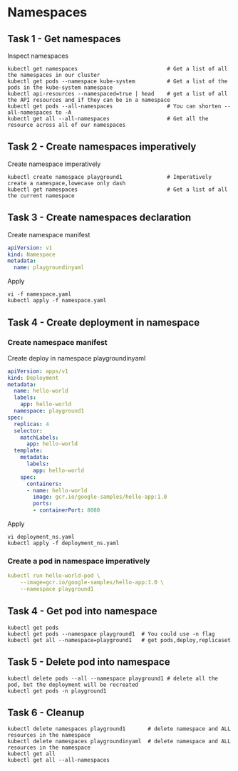 # Namespaces

## Task 1 - Get namespaces

Inspect namespaces

```
kubectl get namespaces                            # Get a list of all the namespaces in our cluster
kubectl get pods --namespace kube-system          # Get a list of the pods in the kube-system namespace
kubectl api-resources --namespaced=true | head    # get a list of all the API resources and if they can be in a namespace
kubectl get pods --all-namespaces                 # You can shorten --all-namespaces to -A
kubectl get all --all-namespaces                  # Get all the resource across all of our namespaces
```

## Task 2 - Create namespaces imperatively 

Create namespace imperatively 

```
kubectl create namespace playground1              # Imperatively create a namespace,lowecase only dash
kubectl get namespaces                            # Get a list of all the current namespace
```

## Task 3 - Create namespaces declaration

Create namespace manifest

```yaml
apiVersion: v1
kind: Namespace
metadata:
  name: playgroundinyaml
```

Apply

```
vi -f namespace.yaml
kubectl apply -f namespace.yaml
```



## Task 4 - Create deployment in namespace

### Create namespace manifest

Create deploy in namespace playgroundinyaml

```yaml
apiVersion: apps/v1
kind: Deployment
metadata:
  name: hello-world
  labels:
    app: hello-world
  namespace: playground1
spec:
  replicas: 4
  selector:
    matchLabels:
      app: hello-world
  template:
    metadata:
      labels:
        app: hello-world
    spec:
      containers:
      - name: hello-world
        image: gcr.io/google-samples/hello-app:1.0
        ports:
        - containerPort: 8080
```

Apply

```
vi deployment_ns.yaml
kubectl apply -f deployment_ns.yaml
```

### Create a pod in namespace imperatively

```yaml
kubectl run hello-world-pod \
    --image=gcr.io/google-samples/hello-app:1.0 \
    --namespace playground1
```

## Task 4 - Get pod into namespace

```
kubectl get pods
kubectl get pods --namespace playground1  # You could use -n flag
kubectl get all --namespace=playground1   # get pods,deploy,replicaset
```

## Task 5 - Delete pod into namespace

```
kubectl delete pods --all --namespace playground1 # delete all the pod, but the deployment will be recreated
kubectl get pods -n playground1
```

## Task 6 - Cleanup

```
kubectl delete namespaces playground1       # delete namespace and ALL resources in the namespace
kubectl delete namespaces playgroundinyaml  # delete namespace and ALL resources in the namespace
kubectl get all
kubectl get all --all-namespaces
```

